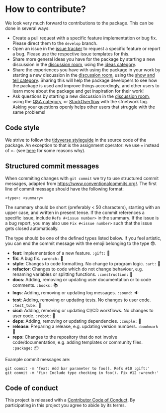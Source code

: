 # How to contribute?

We look very much forward to contributions to the package. This can be done in several ways:

- Create a pull request with a specific feature implementation or bug fix. Please direct them to the `develop` branch.
- Open an issue in the [issue tracker](https://github.com/luukvdmeer/sfnetworks/issues) to request a specific feature or report a bug. Please use the respective issue templates for this.
- Share more general ideas you have for the package by starting a new discussion in the [discussion room](https://github.com/luukvdmeer/sfnetworks/discussions), using the [ideas category](https://github.com/luukvdmeer/sfnetworks/discussions?discussions_q=category%3AIdeas).
- Share the experiences you have with using the package in your work by starting a new discussion in the [discussion room](https://github.com/luukvdmeer/sfnetworks/discussions), using the [show and tell category](https://github.com/luukvdmeer/sfnetworks/discussions?discussions_q=category%3A%22Show+and+tell%22). Sharing this will help the package developers to see how the package is used and improve things accordingly, and other users to learn more about the package and get inspiration for their work!
- Ask questions by starting a new discussion in the [discussion room](https://github.com/luukvdmeer/sfnetworks/discussions), using the [Q&A category](https://github.com/luukvdmeer/sfnetworks/discussions?discussions_q=category%3AQ%26A), or [StackOverflow](https://stackoverflow.com/questions/tagged/sfnetwork) with the sfnetwork tag. Asking your questions openly helps other users that struggle with the same problems! 

## Code style

We strive to follow the [tidyverse styleguide](https://style.tidyverse.org/) in the source code of the package. An exception to that is the assignment operator: we use `=` instead of `<-` (see [here](https://github.com/Robinlovelace/geocompr/issues/319) for some reasons why).

## Structured commit messages

When commiting changes with `git commit` we try to use structured commit messages, adapted from https://www.conventionalcommits.org/. The first line of commit message should have the following format:

```
<type>: <summary>
```

The summary should be short (preferably < 50 characters), starting with an upper case, and written in present tense. If the commit references a specific issue, include `Refs #<issue number>` in the summary. If the issue is a bug report, you may also use `Fix #<issue number>` such that the issue gets closed automatically.

The type should be one of the defined types listed below. If you feel artistic, you can end the commit message with the emoji belonging to the type :sunglasses:.

- **feat**: Implementation of a new feature. `:gift:` :gift:
- **fix**: A bug fix. `:wrench:` :wrench:
- **style**: Changes to code formatting. No change to program logic. `:art:` :art:
- **refactor**: Changes to code which do not change behaviour, e.g. renaming variables or splitting functions. `:construction:` :construction:
- **docs**: Adding, removing or updating user documentation or to code comments. `:books:` :books:
- **logs**: Adding, removing or updating log messages. `:sound:` :sound:
- **test**: Adding, removing or updating tests. No changes to user code. `:test_tube:` :test_tube:
- **cicd**: Adding, removing or updating CI/CD workflows. No changes to user code. `:robot:` :robot:
- **deps**: Adding, removing or updating dependencies. `:couple:` :couple:
- **release**: Preparing a release, e.g. updating version numbers. `:bookmark` :bookmark:
- **repo**: Changes to the repository that do not involve code/documentation, e.g. adding templates or community files. `:package:` :package:

Example commit messages are:

```
git commit -m 'feat: Add bar parameter to foo(). Refs #10 :gift:'
git commit -m 'fix: Include type checking in foo(). Fix #12 :wrench:'
```

## Code of conduct

This project is released with a [Contributor Code of Conduct](CODE_OF_CONDUCT.md). By participating in this project you agree to abide by its terms.
